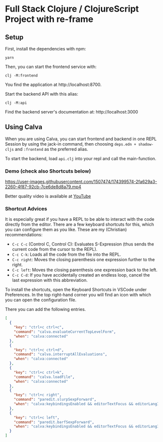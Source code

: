 # Full Stack Clojure / ClojureScript Project with re-frame

## Setup

First, install the dependencies with npm:

    yarn

Then, you can start the frontend service with:

    clj -M:frontend

You find the application at http://localhost:8700.

Start the backend API with this alias:

    clj -M:api

Find the backend server's documentation at: http://localhost:3000

## Using Calva

When you are using Calva, you can start frontend and backend in one REPL Session by using the jack-in command, then choosing `deps.edn + shadow-cljs` and `:frontend` as the preferred alias.

To start the backend, load `api.clj` into your repl and call the main-function.

### Demo (check also Shortcuts below)

https://user-images.githubusercontent.com/1507474/174399574-2fa629a3-2260-4f87-92cb-7ce6de8d8a79.mp4

Better quality video is available at [YouTube](https://youtu.be/qFh9c_fNpjM)

### Shortcut Advices

It is especially great if you have a REPL to be able to interact with the code directly from the editor. There are a few keyboard shortcuts for this, which you can
configure them as you like. These are my (Christian) recommendations:

- `C-c C-c` (Control C, Control C): Evaluates S-Expression (thus sends the
  current code from the cursor to the REPL).
- `C-c C-k`: Loads all the code from the file into the REPL.
- `C-c right`: Moves the closing parenthesis one expression further to the right.
- `C-c left`: Moves the closing parenthesis one expression back to the left.
- `C-c C-d`: If you have accidentally created an endless loop, cancel the last expression with this abbreviation.

To install the shortcuts, open the Keyboard Shortcuts in VSCode under Preferences. In the top right-hand corner you will find an icon with which you can open the configuration file.

There you can add the following entries.

```json
[
  {
    "key": "ctrl+c ctrl+c",
    "command": "calva.evaluateCurrentTopLevelForm",
    "when": "calva:connected"
  },
  {
    "key": "ctrl+c ctrl+d",
    "command": "calva.interruptAllEvaluations",
    "when": "calva:connected"
  },
  {
    "key": "ctrl+c ctrl+k",
    "command": "calva.loadFile",
    "when": "calva:connected"
  },
  {
    "key": "ctrl+c right",
    "command": "paredit.slurpSexpForward",
    "when": "calva:keybindingsEnabled && editorTextFocus && editorLangId == 'clojure' && editorLangId == 'clojure' && paredit:keyMap =~ /original|strict/"
  },
  {
    "key": "ctrl+c left",
    "command": "paredit.barfSexpForward",
    "when": "calva:keybindingsEnabled && editorTextFocus && editorLangId == 'clojure' && editorLangId == 'clojure' && paredit:keyMap =~ /original|strict/"
  }
]
```
